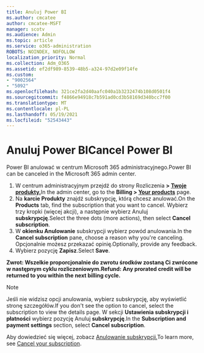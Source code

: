 ```yaml
---
title: Anuluj Power BI
ms.author: cmcatee
author: cmcatee-MSFT
manager: scotv
ms.audience: Admin
ms.topic: article
ms.service: o365-administration
ROBOTS: NOINDEX, NOFOLLOW
localization_priority: Normal
ms.collection: Adm_O365
ms.assetid: ef2df989-8539-48b5-a324-97d2e09f14fe
ms.custom:
- "9002564"
- "5092"
ms.openlocfilehash: 321ce2fa2d40aafc040a1b3232474b108d0501f4
ms.sourcegitcommit: f4866e94918c7b591ad0cd3b58169d340bcc7f00
ms.translationtype: MT
ms.contentlocale: pl-PL
ms.lasthandoff: 05/19/2021
ms.locfileid: "52543443"
---
```

# <a name="cancel-power-bi"></a><span data-ttu-id="026a1-102">Anuluj Power BI</span><span class="sxs-lookup"><span data-stu-id="026a1-102">Cancel Power BI</span></span>

<span data-ttu-id="026a1-103">Power BI anulować w centrum Microsoft 365 administracyjnego.</span><span class="sxs-lookup"><span data-stu-id="026a1-103">Power BI can be canceled in the Microsoft 365 admin center.</span></span>

1. <span data-ttu-id="026a1-104">W centrum administracyjnym przejdź do strony Rozliczenia **> [Twoje produkty.](https://go.microsoft.com/fwlink/p/?linkid=842054)**</span><span class="sxs-lookup"><span data-stu-id="026a1-104">In the admin center, go to the **Billing > [Your products](https://go.microsoft.com/fwlink/p/?linkid=842054)** page.</span></span>
2. <span data-ttu-id="026a1-105">Na **karcie Produkty** znajdź subskrypcję, którą chcesz anulować.</span><span class="sxs-lookup"><span data-stu-id="026a1-105">On the **Products** tab, find the subscription that you want to cancel.</span></span> <span data-ttu-id="026a1-106">Wybierz trzy kropki (więcej akcji), a następnie wybierz Anuluj **subskrypcję**.</span><span class="sxs-lookup"><span data-stu-id="026a1-106">Select the three dots (more actions), then select **Cancel subscription**.</span></span>
3. <span data-ttu-id="026a1-107">W **okienku Anulowanie** subskrypcji wybierz powód anulowania.</span><span class="sxs-lookup"><span data-stu-id="026a1-107">In the **Cancel subscription** pane, choose a reason why you're canceling.</span></span> <span data-ttu-id="026a1-108">Opcjonalnie możesz przekazać opinię.</span><span class="sxs-lookup"><span data-stu-id="026a1-108">Optionally, provide any feedback.</span></span>
4. <span data-ttu-id="026a1-109">Wybierz pozycję **Zapisz**.</span><span class="sxs-lookup"><span data-stu-id="026a1-109">Select **Save**.</span></span>

<span data-ttu-id="026a1-110">**Zwrot: Wszelkie proporcjonalnie do zwrotu środków zostaną Ci zwrócone w następnym cyklu rozliczeniowym.**</span><span class="sxs-lookup"><span data-stu-id="026a1-110">**Refund: Any prorated credit will be returned to you within the next billing cycle.**</span></span>

> [!NOTE]
> <span data-ttu-id="026a1-111">Jeśli nie widzisz opcji anulowania, wybierz subskrypcję, aby wyświetlić stronę szczegółów.</span><span class="sxs-lookup"><span data-stu-id="026a1-111">If you don't see the option to cancel, select the subscription to view the details page.</span></span> <span data-ttu-id="026a1-112">W sekcji **Ustawienia subskrypcji i płatności** wybierz pozycję Anuluj **subskrypcję**.</span><span class="sxs-lookup"><span data-stu-id="026a1-112">In the **Subscription and payment settings** section, select **Cancel subscription**.</span></span>

<span data-ttu-id="026a1-113">Aby dowiedzieć się więcej, zobacz [Anulowanie subskrypcji.](/microsoft-365/commerce/subscriptions/cancel-your-subscription)</span><span class="sxs-lookup"><span data-stu-id="026a1-113">To learn more, see [Cancel your subscription](/microsoft-365/commerce/subscriptions/cancel-your-subscription).</span></span>
